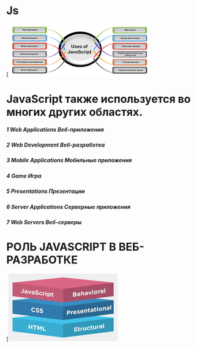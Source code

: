 # Js

[![N|Solid](./img/js.png)

# JavaScript также используется во многих других областях.

##### 1 Web Applications Веб-приложения

##### 2 Web Development Веб-разработка

##### 3 Mobile Applications Мобильные приложения

##### 4 Game Игра

##### 5 Presentations Презентации

##### 6 Server Applications Серверные приложения

##### 7 Web Servers Веб-серверы

# РОЛЬ JAVASCRIPT В ВЕБ-РАЗРАБОТКЕ

[![N|Solid](./img/js%20new.jpg)
